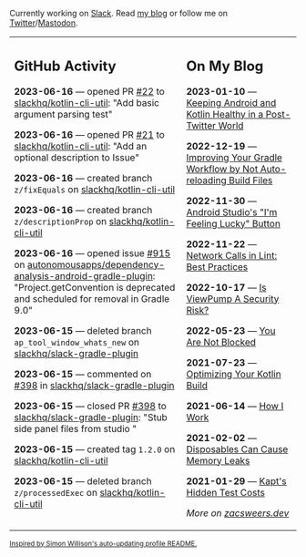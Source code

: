 Currently working on [Slack](https://slack.com/). Read [my blog](https://zacsweers.dev/) or follow me on [Twitter](https://twitter.com/ZacSweers)/[Mastodon](https://hachyderm.io/@ZacSweers).

<table><tr><td valign="top" width="60%">

## GitHub Activity
<!-- githubActivity starts -->
**2023-06-16** — opened PR [#22](https://github.com/slackhq/kotlin-cli-util/pull/22) to [slackhq/kotlin-cli-util](https://github.com/slackhq/kotlin-cli-util): "Add basic argument parsing test"

**2023-06-16** — opened PR [#21](https://github.com/slackhq/kotlin-cli-util/pull/21) to [slackhq/kotlin-cli-util](https://github.com/slackhq/kotlin-cli-util): "Add an optional description to Issue"

**2023-06-16** — created branch `z/fixEquals` on [slackhq/kotlin-cli-util](https://github.com/slackhq/kotlin-cli-util)

**2023-06-16** — created branch `z/descriptionProp` on [slackhq/kotlin-cli-util](https://github.com/slackhq/kotlin-cli-util)

**2023-06-16** — opened issue [#915](https://github.com/autonomousapps/dependency-analysis-android-gradle-plugin/issues/915) on [autonomousapps/dependency-analysis-android-gradle-plugin](https://github.com/autonomousapps/dependency-analysis-android-gradle-plugin): "Project.getConvention is deprecated and scheduled for removal in Gradle 9.0"

**2023-06-15** — deleted branch `ap_tool_window_whats_new` on [slackhq/slack-gradle-plugin](https://github.com/slackhq/slack-gradle-plugin)

**2023-06-15** — commented on [#398](https://github.com/slackhq/slack-gradle-plugin/pull/398#issuecomment-1594015395) in [slackhq/slack-gradle-plugin](https://github.com/slackhq/slack-gradle-plugin)

**2023-06-15** — closed PR [#398](https://github.com/slackhq/slack-gradle-plugin/pull/398) to [slackhq/slack-gradle-plugin](https://github.com/slackhq/slack-gradle-plugin): "Stub side panel files from studio "

**2023-06-15** — created tag `1.2.0` on [slackhq/kotlin-cli-util](https://github.com/slackhq/kotlin-cli-util)

**2023-06-15** — deleted branch `z/processedExec` on [slackhq/kotlin-cli-util](https://github.com/slackhq/kotlin-cli-util)
<!-- githubActivity ends -->
</td><td valign="top" width="40%">

## On My Blog
<!-- blog starts -->
**2023-01-10** — [Keeping Android and Kotlin Healthy in a Post-Twitter World](https://www.zacsweers.dev/keeping-android-healthy/)

**2022-12-19** — [Improving Your Gradle Workflow by Not Auto-reloading Build Files](https://www.zacsweers.dev/improving-your-workflow-by-not-auto-reloading-build-files/)

**2022-11-30** — [Android Studio's "I'm Feeling Lucky" Button](https://www.zacsweers.dev/android-studios-im-feeling-lucky-button/)

**2022-11-22** — [Network Calls in Lint: Best Practices](https://www.zacsweers.dev/network-calls-in-lint-best-practices/)

**2022-10-17** — [Is ViewPump A Security Risk?](https://www.zacsweers.dev/is-viewpump-a-security-risk/)

**2022-05-23** — [You Are Not Blocked](https://www.zacsweers.dev/you-are-not-blocked/)

**2021-07-23** — [Optimizing Your Kotlin Build](https://www.zacsweers.dev/optimizing-your-kotlin-build/)

**2021-06-14** — [How I Work](https://www.zacsweers.dev/how-i-work/)

**2021-02-02** — [Disposables Can Cause Memory Leaks](https://www.zacsweers.dev/disposables-can-cause-memory-leaks/)

**2021-01-29** — [Kapt's Hidden Test Costs](https://www.zacsweers.dev/kapts-hidden-test-costs/)
<!-- blog ends -->
_More on [zacsweers.dev](https://zacsweers.dev/)_
</td></tr></table>

<sub><a href="https://simonwillison.net/2020/Jul/10/self-updating-profile-readme/">Inspired by Simon Willison's auto-updating profile README.</a></sub>